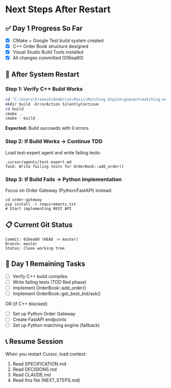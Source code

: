 # Next Steps After Restart

## ✅ Day 1 Progress So Far

- [x] CMake + Google Test build system created
- [x] C++ Order Book structure designed
- [x] Visual Studio Build Tools installed
- [x] All changes committed (016ea80)

## 🔧 After System Restart

### Step 1: Verify C++ Build Works

```powershell
cd "C:\Users\Pranesh\OneDrive\Music\Matching Engine\goquant\matching-engine"
mkdir build -ErrorAction SilentlyContinue
cd build
cmake ..
cmake --build .
```

**Expected:** Build succeeds with 0 errors

### Step 2: If Build Works → Continue TDD

Load test-expert agent and write failing tests:
```
.cursor/agents/test-expert.md
Task: Write failing tests for OrderBook::add_order()
```

### Step 3: If Build Fails → Python Implementation

Focus on Order Gateway (Python/FastAPI) instead:
```
cd order-gateway
pip install -r requirements.txt
# Start implementing REST API
```

## 📋 Current Git Status

```
Commit: 016ea80 (HEAD -> master)
Branch: master
Status: Clean working tree
```

## 🎯 Day 1 Remaining Tasks

- [ ] Verify C++ build compiles
- [ ] Write failing tests (TDD Red phase)
- [ ] Implement OrderBook::add_order()
- [ ] Implement OrderBook::get_best_bid/ask()

OR (if C++ blocked):

- [ ] Set up Python Order Gateway
- [ ] Create FastAPI endpoints
- [ ] Set up Python matching engine (fallback)

## 📞 Resume Session

When you restart Cursor, load context:
1. Read SPECIFICATION.md
2. Read DECISIONS.md  
3. Read CLAUDE.md
4. Read this file (NEXT_STEPS.md)

